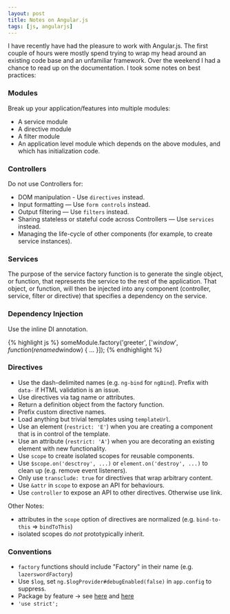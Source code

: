 ```yaml
---
layout: post
title: Notes on Angular.js
tags: [js, angularjs]
---
```


I have recently have had the pleasure to work with Angular.js. The first couple of hours were mostly spend trying to wrap my head around an existing code base and an unfamiliar framework. Over the weekend I had a chance to read up on the documentation. I took some notes on best practices:

### Modules

Break up your application/features into multiple modules:

- A service module
- A directive module
- A filter module
- An application level module which depends on the above modules, and which has initialization code.

### Controllers

Do not use Controllers for:

- DOM manipulation - Use `directives` instead.
- Input formatting — Use `form controls` instead.
- Output filtering — Use `filters` instead.
- Sharing stateless or stateful code across Controllers — Use `services` instead.
- Managing the life-cycle of other components (for example, to create service instances).

### Services

The purpose of the service factory function is to generate the single object, or function,
that represents the service to the rest of the application. That object, or function,
will then be injected into any component (controller, service, filter or directive) that specifies a dependency on the service.

### Dependency Injection

Use the inline DI annotation.

{% highlight js %}
someModule.factory('greeter', ['$window', function(renamed$window) {
    ...
}]);
{% endhighlight %}

### Directives

- Use the dash-delimited names (e.g. `ng-bind` for `ngBind`). Prefix with `data-` if HTML validation is an issue.
- Use directives via tag name or attributes.
- Return a definition object from the factory function.
- Prefix custom directive names.
- Load anything but trivial templates using `templateUrl`.
- Use an element (`restrict: 'E'`) when you are creating a component that is in control of the template.
- Use an attribute (`restrict: 'A'`) when you are decorating an existing element with new functionality.
- Use `scope` to create isolated scopes for reusable components.
- Use `$scope.on('desctroy', ...)` or `element.on('destroy', ...)` to clean up (e.g. remove event listeners).
- Only use `transclude: true` for directives that wrap arbitrary content.
- Use `&attr` in `scope` to expose an API for behaviours.
- Use `controller` to expose an API to other directives. Otherwise use link.

Other Notes:

- attributes in the `scope` option of directives are normalized (e.g. `bind-to-this` => `bindToThis`)
- isolated scopes do *not* prototypically inherit.


### Conventions

- `factory` functions should include "Factory" in their name (e.g. `lazerswordFactory`)
- Use `$log`, set `ng.$logProvider#debugEnabled(false)` in `app.config` to suppress.
- Package by feature -> see [here](http://clintberry.com/2013/modular-angularjs-application-design/) and [here](http://cliffmeyers.com/blog/2013/4/21/code-organization-angularjs-javascript)
- `'use strict';`